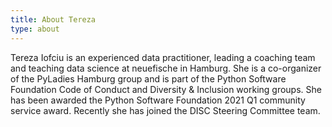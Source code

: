```yaml
---
title: About Tereza
type: about
---
```


Tereza Iofciu is an experienced data practitioner, leading a coaching team and teaching data science at neuefische in Hamburg. She is a co-organizer of the PyLadies Hamburg group and is part of the Python Software Foundation Code of Conduct and Diversity & Inclusion working groups. She has been awarded the Python Software Foundation 2021 Q1 community service award. Recently she has joined the DISC Steering Committee team.